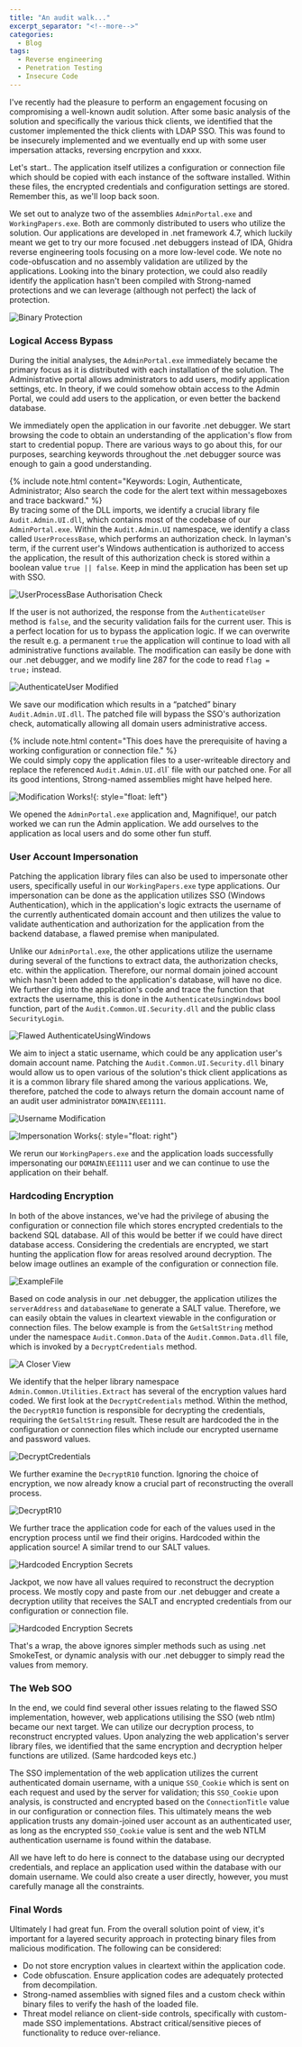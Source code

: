 ```yaml
---
title: "An audit walk..."
excerpt_separator: "<!--more-->"
categories:
  - Blog
tags:
  - Reverse engineering
  - Penetration Testing
  - Insecure Code
---
```


I've recently had the pleasure to perform an engagement focusing on compromising a well-known audit solution. After some basic analysis of the solution and specifically the various thick clients, we identified that the customer implemented the thick clients with LDAP SSO. This was found to be insecurely implemented and we eventually end up with some user impersation attacks, reversing encrpytion and xxxx.

<!--more-->

Let's start.. The application itself utilizes a configuration or connection file which should be copied with each instance of the software installed. Within these files, the encrypted credentials and configuration settings are stored. Remember this, as we'll loop back soon.

We set out to analyze two of the assemblies `AdminPortal.exe` and `WorkingPapers.exe`. Both are commonly distributed to users who utilize the solution. Our applications are developed in .net framework 4.7, which luckily meant we get to try our more focused .net debuggers instead of IDA, Ghidra reverse engineering tools focusing on a more low-level code. We note no code-obfuscation and no assembly validation are utilized by the applications. Looking into the binary protection, we could also readily identify the application hasn't been compiled with Strong-named protections and we can leverage (although not perfect) the lack of protection. 

![Binary Protection](/assets/1666892570459.png)

### Logical Access Bypass

During the initial analyses, the `AdminPortal.exe` immediately became the primary focus as it is distributed with each installation of the solution. The Administrative portal allows administrators to add users, modify application settings, etc. In theory, if we could somehow obtain access to the Admin Portal, we could add users to the application, or even better the backend database. 

We immediately open the application in our favorite .net debugger. We start browsing the code to obtain an understanding of the application's flow from start to credential popup. There are various ways to go about this, for our purposes, searching keywords throughout the .net debugger source was enough to gain a good understanding. 

{% include note.html content="Keywords: Login, Authenticate, Administrator; Also search the code for the alert text within messageboxes and trace backward." %} 
<br/>
By tracing some of the DLL imports, we identify a crucial library file `Audit.Admin.UI.dll`, which contains most of the codebase of our  `AdminPortal.exe`. 
Within the `Audit.Admin.UI` namespace, we identify a class called `UserProcessBase`, which performs an authorization check. In layman's term, if the current user's Windows authentication is authorized to access the application, the result of this authorization check is stored within a boolean value `true || false`. Keep in mind the application has been set up with SSO. 

![UserProcessBase Authorisation Check](/assets/1666894878329.png)

If the user is not authorized, the response from the `AuthenticateUser` method is `false`, and the security validation fails for the current user. This is a perfect location for us to bypass the application logic. If we can overwrite the result e.g. a permanent `true` the application will continue to load with all administrative functions available. The modification can easily be done with our .net debugger, and we modify line 287 for the code to read `flag = true;` instead.

![AuthenticateUser Modified](/assets/1666896122943.png)

We save our modification which results in a “patched” binary `Audit.Admin.UI.dll`. The patched file will bypass the SSO's authorization check, automatically allowing all domain users administrative access. 

{% include note.html content="This does have the prerequisite of having a working configuration or connection file." %} 
<br/>
We could simply copy the application files to a user-writeable directory and replace the referenced `Audit.Admin.UI.dl`l` file with our patched one. For all its good intentions, Strong-named assemblies might have helped here.

![Modification Works!](/assets/1666898948618.png){: style="float: left"}

We opened the `AdminPortal.exe` application and, Magnifique!, our patch worked we can run the Admin application. We add ourselves to the application as local users and do some other fun stuff.



### User Account Impersonation
Patching the application library files can also be used to impersonate other users, specifically useful in our `WorkingPapers.exe` type applications. Our impersonation can be done as the application utilizes SSO (Windows Authentication), which in the application's logic extracts the username of the currently authenticated domain account and then utilizes the value to validate authentication and authorization for the application from the backend database, a flawed premise when manipulated. 

Unlike our `AdminPortal.exe`, the other applications utilize the username during several of the functions to extract data, the authorization checks, etc. within the application. Therefore, our normal domain joined account which hasn't been added to the application's database, will have no dice. We further dig into the application's code and trace the function that extracts the username, this is done in the `AuthenticateUsingWindows` bool function, part of the `Audit.Common.UI.Security.dll` and the public class `SecurityLogin`.

![Flawed AuthenticateUsingWindows](/assets/1666900595187.png)

We aim to inject a static username, which could be any application user's domain account name. Patching the `Audit.Common.UI.Security.dll` binary would allow us to open various of the solution's thick client applications as it is a common library file shared among the various applications. We, therefore, patched the code to always return the domain account name of an audit user administrator `DOMAIN\EE1111`. 

![Username Modification](/assets/1666901159551.png)

![Impersonation Works](/assets/1666901525107.png){: style="float: right"}

We rerun our `WorkingPapers.exe` and the application loads successfully impersonating our `DOMAIN\EE1111` user and we can continue to use the application on their behalf. 



### Hardcoding Encryption
In both of the above instances, we've had the privilege of abusing the configuration or connection file which stores encrypted credentials to the backend SQL database. All of this would be better if we could have direct database access. Considering the credentials are encrypted, we start hunting the application flow for areas resolved around decryption. The below image outlines an example of the configuration or connection file.

![ExampleFile](/assets/1666902319261.png)

Based on code analysis in our .net debugger, the application utilizes the `serverAddress` and `databaseName` to generate a SALT value.
Therefore, we can easily obtain the values in cleartext viewable in the configuration or connection files. The below example is from the `GetSaltString` method under the namespace `Audit.Common.Data` of the `Audit.Common.Data.dll` file, which is invoked by a `DecryptCredentials` method.

![A Closer View](/assets/1666902489582.png)

 We identify that the helper library namespace `Admin.Common.Utilities.Extract` has several of the encryption values hard coded. We first look at the `DecryptCredentials` method. Within the method, the `DecryptR10` function is responsible for decrypting the credentials, requiring the `GetSaltString` result. These result are hardcoded the in the configuration or connection files which include our encrypted username and password values. 

![DecryptCredentials](/assets/1666902571924.png)

We further examine the `DecryptR10` function. Ignoring the choice of encryption, we now already know a crucial part of reconstructing the overall process. 

![DecryptR10](/assets/1666903254503.png)

We further trace the application code for each of the values used in the encryption process until we find their origins. Hardcoded within the application source! A similar trend to our SALT values.

![Hardcoded Encryption Secrets](/assets/1666903438443.png)

Jackpot, we now have all values required to reconstruct the decryption process. We mostly copy and paste from our .net debugger and create a decryption utility that receives the SALT and encrypted credentials from our configuration or connection file.

![Hardcoded Encryption Secrets](/assets/1666903886022.png)

That's a wrap, the above ignores simpler methods such as using .net SmokeTest, or dynamic analysis with our .net debugger to simply read the values from memory.

### The Web SOO
In the end, we could find several other issues relating to the flawed SSO implementation, however, web applications utilising the SSO (web ntlm) became our next target. We can utilize our decryption process, to reconstruct encrypted values. Upon analyzing the web application's server library files, we identified that the same encryption and decryption helper functions are utilized. (Same hardcoded keys etc.)

The SSO implementation of the web application utilizes the current authenticated domain username, with a unique `SSO_Cookie` which is sent on each request and used by the server for validation; this `SSO_Cookie` upon analysis, is constructed and encrypted based on the `ConnectionTitle` value in our configuration or connection files. This ultimately means the web application trusts any domain-joined user account as an authenticated user, as long as the encrypted `SSO_Cookie` value is sent and the web NTLM authentication username is found within the database.

All we have left to do here is connect to the database using our decrypted credentials, and replace an application used within the database with our domain username. We could also create a user directly, however, you must carefully manage all the constraints.

### Final Words
Ultimately I had great fun. From the overall solution point of view, it's important for a layered security approach in protecting binary files from malicious modification. The following can be considered:

* Do not store encryption values in cleartext within the application code.
* Code obfuscation. Ensure application codes are adequately protected from decompilation.
* Strong-named assemblies with signed files and a custom check within binary files to verify the hash of the loaded file.
* Threat model reliance on client-side controls, specifically with custom-made  SSO implementations. Abstract critical/sensitive pieces of functionality to reduce over-reliance.



